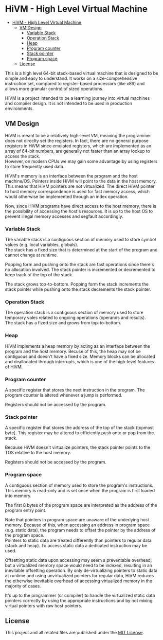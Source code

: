 # HiVM - High Level Virtual Machine

- [HiVM - High Level Virtual Machine](#hivm---high-level-virtual-machine)
  - [VM Design](#vm-design)
    - [Variable Stack](#variable-stack)
    - [Operation Stack](#operation-stack)
    - [Heap](#heap)
    - [Program counter](#program-counter)
    - [Stack pointer](#stack-pointer)
    - [Program space](#program-space)
  - [License](#license)

This is a high level 64-bit stack-based virtual machine that is designed to be simple and easy to understand. It works on a size-comprehensive instruction set, compared to register-based processors (like x86) and allows more granular control of sized operations.

HiVM is a project intended to be a learning journey into virtual machines and compiler design. It is not intended to be used in production environments.

## VM Design

HiVM is meant to be a relatively high-level VM, meaning the programmer does not direclty set the registers. In fact, there are no general purpose registers in HiVM since emulated registers, which are implemented as an array of 64-bit numbers, are generally not faster than an array lookup to access the stack.  
However, on modern CPUs we may gain some advantage by using registers to store frequently used data.

HiVM's memory is an interface between the program and the host machine/OS. Pointers inside HiVM will point to the data in the host memory. This means that HiVM pointers are not virtualized. The direct HiVM pointer to host memory correspondence is used for fast memory access, which would otherwise be implemented through an index operation.

Now, since HiVM programs have direct access to the host memory, there is the possibility of accessing the host's resources. It is up to the host OS to prevent illegal memory accesses and segfault accordingly.

### Variable Stack

The variable stack is a contiguous section of memory used to store symbol values (e.g. local variables, globals).  
The stack has a fixed size that is determined at the start of the program and cannot change at runtime.

Popping form and pushing onto the stack are fast operations since there's no allocation involved. The stack pointer is incremented or decremented to keep track of the top of the stack.

The stack grows top-to-bottom. Popping form the stack increments the stack pointer while pushing onto the stack decrements the stack pointer.

### Operation Stack

The operation stack is a contiguous section of memory used to store temporary vales related to ongoing operations (operands and results).  
The stack has a fized size and grows from top-to-bottom.

### Heap

HiVM implements a heap memory by acting as an interface between the program and the host memory. Becuse of this, the heap may not be contiguous and doesn't have a fixed size. Memory blocks can be allocated and deallocated through interrupts, which is one of the high-level features of HiVM.

### Program counter

A specific register that stores the next instruction in the program. The program counter is altered whenever a jump is performed.

Registers should not be accessed by the program.

### Stack pointer

A specific register that stores the address of the top of the stack (topmost byte). This register may be altered to efficiently push onto or pop from the stack.

Because HiVM doesn't virtualize pointers, the stack pointer points to the TOS relative to the host memory.

Registers should not be accessed by the program.

### Program space

A contiguous section of memory used to store the program's instructions. This memory is read-only and is set once when the program is first loaded into memory.

The first 8 bytes of the program space are interpreted as the address of the program entry point.

Note that pointers in program space are unaware of the underlying host memory. Because of this, when accessing an address in program space (e.g. static data), the program needs to offset the pointer by the address of the program space.  
Pointers to static data are treated differently than pointers to regular data (stack and heap). To access static data a dedicated instruction may be used.

Offsetting static data upon accessing may seem a preventable overhead, but a virtualized memory space would need to be indexed, resulting in an inevitable offsetting operation. By only de-virtualizing pointers to static data at runtime and using unvirtualized pointers for regular data, HiVM reduces the otherwise inevitable overhead of accessing virtualized memory in the majority of cases.

It's up to the programmer (or compiler) to handle the virtualized static data pointers correctly by using the appropriate instructions and by not mixing virtual pointers with raw host pointers.

## License

This project and all related files are published under the [MIT License](LICENSE).

